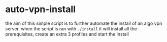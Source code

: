 # auto-vpn-install
the aim of this simple script is to further automate the install of an algo vpn server.
when the script is ran with  ```./install``` it will install all the prerequisites, create an extra 3 profiles and start the install 